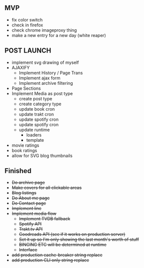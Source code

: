## MVP
- fix color switch
- check in firefox
- check chrome imageproxy thing
- make a new entry for a new day (white reaper)


## POST LAUNCH
- implement svg drawing of myself
- AJAXIFY
  - Implement History / Page Trans
  - Implement ajax form
  - Implement archive filtering
- Page Sections
- Implement Media as post type
  - create post type
  - create category type
  - update book cron
  - update trakt cron
  - update spotify cron
  - update spotify cron
  - update runtime
    - loaders
    - template
- movie ratings
- book ratings
- allow for SVG blog thumbnails


## Finished
- ~~Do archive page~~
- ~~Make covers for all clickable areas~~
- ~~Blog listings~~
- ~~Do About me page~~
- ~~Do Contact page~~
- ~~Implement line~~
- ~~Implement media flow~~
  - ~~Implement TVDB fallback~~
  - ~~Spotify API~~
  - ~~Trakt.tv API~~
  - ~~Goodreads API (see if it works on production server)~~
  - ~~Set it up so I'm only showing the last month's worth of stuff~~
  - ~~BINGING ETC will be determined at runtime~~
  - ~~Interface~~
- ~~add production cache-breaker string replace~~
- ~~add production CLI only string replace~~
